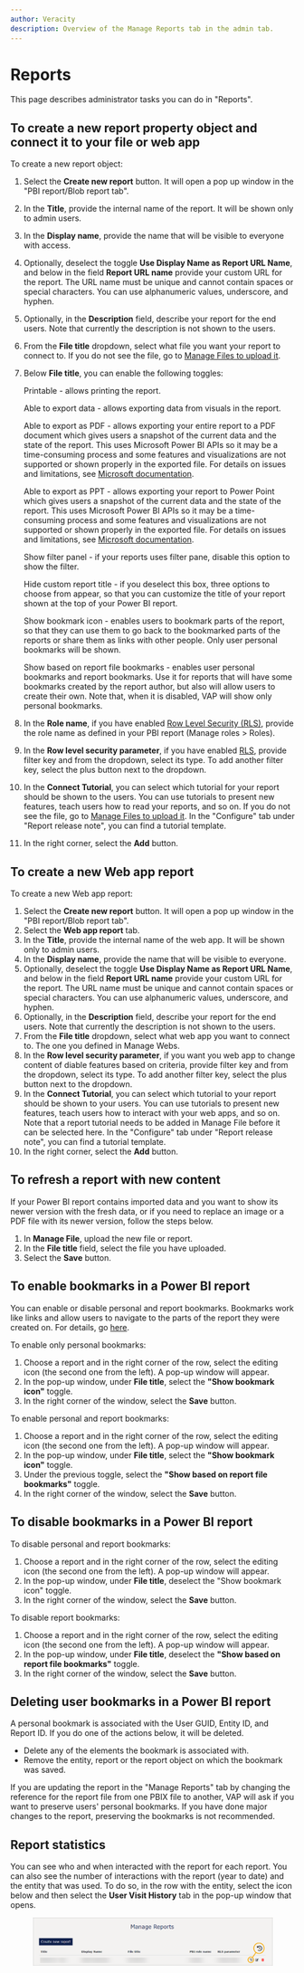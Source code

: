 ```yaml
---
author: Veracity
description: Overview of the Manage Reports tab in the admin tab.
---
```


# Reports
This page describes administrator tasks you can do in "Reports".

## To create a new report property object and connect it to your file or web app
To create a new report object:
1. Select the **Create new report** button. It will open a pop up window in the "PBI report/Blob report tab".
2. In the **Title**, provide the internal name of the report. It will be shown only to admin users.
3. In the **Display name**, provide the name that will be visible to everyone with access.
4. Optionally, deselect the toggle **Use Display Name as Report URL Name**, and below in the field **Report URL name** provide your custom URL for the report. The URL name must be unique and cannot contain spaces or special characters. You can use alphanumeric values, underscore, and hyphen.
5. Optionally, in the **Description** field, describe your report for the end users. Note that currently the description is not shown to the users.
6. From the **File title** dropdown, select what file you want your report to connect to. If you do not see the file, go to [Manage Files to upload it](manage-files.md).	
7. Below **File title**, you can enable the following toggles:

	Printable - allows printing the report.
	
	Able to export data - allows exporting data from visuals in the report.
	
	Able to export as PDF  - allows exporting your entire report to a PDF document which gives users a snapshot of the current data and the state of the report. This uses Microsoft Power BI APIs so it may be a time-consuming process and some features and visualizations are not supported or shown properly in the exported file. For details on issues and limitations, see [Microsoft documentation](https://learn.microsoft.com/en-us/power-bi/collaborate-share/end-user-pdf?tabs=powerbi-service#visuals-that-arent-supported).
	
	Able to export as PPT - allows exporting your report to Power Point  which gives users a snapshot of the current data and the state of the report. This uses Microsoft Power BI APIs so it may be a time-consuming process and some features and visualizations are not supported or shown properly in the exported file. For details on issues and limitations, see [Microsoft documentation](https://learn.microsoft.com/en-us/power-bi/collaborate-share/end-user-powerpoint#visuals-that-arent-supported).
	
	Show filter panel - if your reports uses filter pane, disable this option to show the filter.
	
	Hide custom report title - if you deselect this box, three options to choose from appear, so that you can customize the title of your report shown at the top of your Power BI report.
	
	Show bookmark icon - enables users to bookmark parts of the report, so that they can use them to go back to the bookmarked parts of the reports or share them as links with other people. Only user personal bookmarks will be shown.
		
	Show based on report file bookmarks - enables user personal bookmarks and report bookmarks. Use it for reports that will have some bookmarks created by the report author, but also will allow users to create their own. Note that, when it is disabled, VAP will show only personal bookmarks.

8. In the **Role name**, if you have enabled [Row Level Security (RLS)](../data.md), provide the role name as defined in your PBI report (Manage roles > Roles).
9. In the **Row level security parameter**, if you have enabled [RLS](../data.md), provide filter key and from the dropdown, select its type. To add another filter key, select the plus button next to the dropdown.
10. In the **Connect Tutorial**, you can select which tutorial for your report should be shown to the users. You can use tutorials to present new features, teach users how to read your reports, and so on. If you do not see the file, go to [Manage Files to upload it](manage-files.md). In the "Configure" tab under "Report release note", you can find a tutorial template.
11. In the right corner, select the **Add** button.

## To create a new Web app report

To create a new Web app report:
1. Select the **Create new report** button. It will open a pop up window in the "PBI report/Blob report tab".
2. Select the **Web app report** tab.
3.  In the **Title**, provide the internal name of the web app. It will be shown only to admin users.
4.  In the **Display name**, provide the name that will be visible to everyone.
5. Optionally, deselect the toggle **Use Display Name as Report URL Name**, and below in the field **Report URL name** provide your custom URL for the report. The URL name must be unique and cannot contain spaces or special characters. You can use alphanumeric values, underscore, and hyphen.
6. Optionally, in the **Description** field, describe your report for the end users. Note that currently the description is not shown to the users.
7. From the **File title** dropdown, select what web app you want to connect to. The one you defined in Manage Webs.
8. In the **Row level security parameter**, if you want you web app to change content of diable features based on criteria, provide filter key and from the dropdown, select its type. To add another filter key, select the plus button next to the dropdown.
9. In the **Connect Tutorial**, you can select which tutorial to your report should be shown to your users. You can use tutorials to present new features, teach users how to interact with your web apps, and so on. Note that a report tutorial needs to be added in Manage File before it can be selected here. In the "Configure" tab under "Report release note", you can find a tutorial template.
10. In the right corner, select the **Add** button.


## To refresh a report with new content 

If your Power BI report contains imported data and you want to show its newer version with the fresh data, or if you need to replace an image or a PDF file with its newer version, follow the steps below.
1. In **Manage File**, upload the new file or report.
2. In the **File title** field, select the file you have uploaded.
3. Select the **Save** button.


## To enable bookmarks in a Power BI report

You can enable or disable personal and report bookmarks. Bookmarks work like links and allow users to navigate to the parts of the report they were created on. For details, go [here](../reading-reports/bookmarks.md).

To enable only personal bookmarks:
1. Choose a report and in the right corner of the row, select the editing icon (the second one from the left). A pop-up window will appear.
2. In the pop-up window, under **File title**, select the **"Show bookmark icon"** toggle.
3. In the right corner of the window, select the **Save** button.

To enable personal and report bookmarks:
1. Choose a report and in the right corner of the row, select the editing icon (the second one from the left). A pop-up window will appear.
2. In the pop-up window, under **File title**, select the **"Show bookmark icon"** toggle.
3. Under the previous toggle, select the **"Show based on report file bookmarks"** toggle.
4. In the right corner of the window, select the **Save** button.

## To disable bookmarks in a Power BI report

To disable personal and report bookmarks:
1. Choose a report and in the right corner of the row, select the editing icon (the second one from the left). A pop-up window will appear.
2. In the pop-up window, under **File title**, deselect the "Show bookmark icon" toggle.
3. In the right corner of the window, select the **Save** button.

To disable report bookmarks:
1. Choose a report and in the right corner of the row, select the editing icon (the second one from the left). A pop-up window will appear.
2. In the pop-up window, under **File title**, deselect the **"Show based on report file bookmarks"** toggle.
3. In the right corner of the window, select the **Save** button.

## Deleting user bookmarks in a Power BI report

A personal bookmark is associated with the User GUID, Entity ID, and Report ID. If you do one of the actions below, it will be deleted.
* Delete any of the elements the bookmark is associated with.
* Remove the entity, report or the report object on which the bookmark was saved.


If you are updating the report in the "Manage Reports" tab by changing the reference for the report file from one PBIX file to another, VAP will ask if you want to preserve users' personal bookmarks. If you have done major changes to the report, preserving the bookmarks is not recommended.

## Report statistics

You can see who and when interacted with the report for each report. You can also see the number of interactions with the report (year to date) and the entity that was used. To do so, in the row with the entity, select the icon below and then select the **User Visit History** tab in the pop-up window that opens.

<figure>
	<img src="assets/reporthistory.png"/>
</figure>


